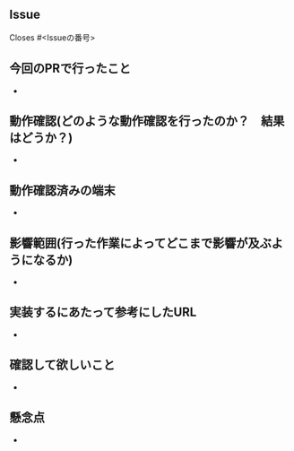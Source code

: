 ## Issue
Closes #<Issueの番号>

## 今回のPRで行ったこと
* 

## 動作確認(どのような動作確認を行ったのか？　結果はどうか？)
* 
## 動作確認済みの端末
* 
## 影響範囲(行った作業によってどこまで影響が及ぶようになるか)
* 
## 実装するにあたって参考にしたURL
* 
## 確認して欲しいこと
* 
## 懸念点
* 
